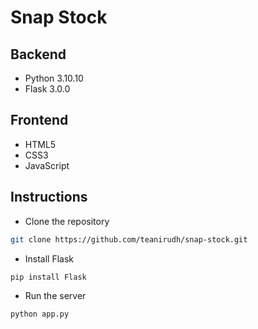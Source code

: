 # Snap Stock

## Backend

- Python 3.10.10
- Flask 3.0.0

## Frontend

- HTML5
- CSS3
- JavaScript

## Instructions

- Clone the repository

```bash
git clone https://github.com/teanirudh/snap-stock.git
```

- Install Flask

```bash
pip install Flask
```

- Run the server

```bash
python app.py
```
